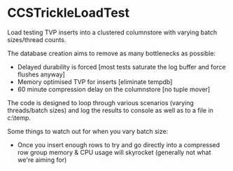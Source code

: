 # CCSTrickleLoadTest
Load testing TVP inserts into a clustered columnstore with varying batch sizes/thread counts.

The database creation aims to remove as many bottlenecks as possible:
- Delayed durability is forced [most tests saturate the log buffer and force flushes anyway]
- Memory optimised TVP for inserts [eliminate tempdb]
- 60 minute compression delay on the columnstore [no tuple mover]

The code is designed to loop through various scenarios (varying threads/batch sizes) and log the results to console as well as to a file in c:\temp.

Some things to watch out for when you vary batch size:
- Once you insert enough rows to try and go directly into a compressed row group memory & CPU usage will skyrocket (generally not what we're aiming for)
